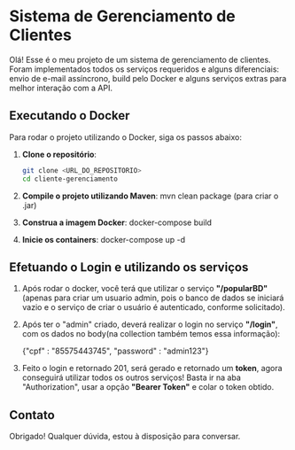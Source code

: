 # Sistema de Gerenciamento de Clientes

Olá! Esse é o meu projeto de um sistema de gerenciamento de clientes. Foram implementados todos os serviços requeridos e alguns diferenciais: envio de e-mail assíncrono, build pelo Docker e alguns serviços extras para melhor interação com a API.

## Executando o Docker

Para rodar o projeto utilizando o Docker, siga os passos abaixo:

1. **Clone o repositório**:
   ```bash
   git clone <URL_DO_REPOSITORIO>
   cd cliente-gerenciamento

2. **Compile o projeto utilizando Maven**:
   mvn clean package (para criar o .jar)

3. **Construa a imagem Docker**:
   docker-compose build

4. **Inicie os containers**:
   docker-compose up -d

## Efetuando o Login e utilizando os serviços

1. Após rodar o docker, você terá que utilizar o serviço **"/popularBD"** (apenas para criar um usuario admin, pois o banco de dados se iniciará vazio e o serviço de criar o usuário é autenticado, conforme solicitado).

2. Após ter o "admin" criado, deverá realizar o login no serviço **"/login"**, com os dados no body(na collection também temos essa informação):

   {"cpf" : "85575443745", "password" : "admin123"}

4. Feito o login e retornado 201, será gerado e retornado um **token**, agora conseguirá utilizar todos os outros serviços! Basta ir na aba "Authorization", usar a opção **"Bearer Token"** e colar o token obtido.

## Contato

Obrigado! Qualquer dúvida, estou à disposição para conversar.
